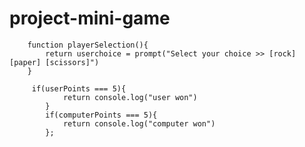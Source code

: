 # project-mini-game


        function playerSelection(){
            return userchoice = prompt("Select your choice >> [rock] [paper] [scissors]")
        }

         if(userPoints === 5){
                return console.log("user won")
            }
            if(computerPoints === 5){
                return console.log("computer won")
            };